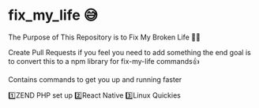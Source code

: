 # fix_my_life :sweat_smile:

The Purpose of This Repository is to Fix My Broken Life :doughnut::pensive:

Create Pull Requests if you feel you need to add something the end goal is to convert this to a npm library for fix-my-life commands:thumbsup:

Contains commands to get you up and running faster 

:one:ZEND PHP set up
:two:React Native 
:three:Linux Quickies
